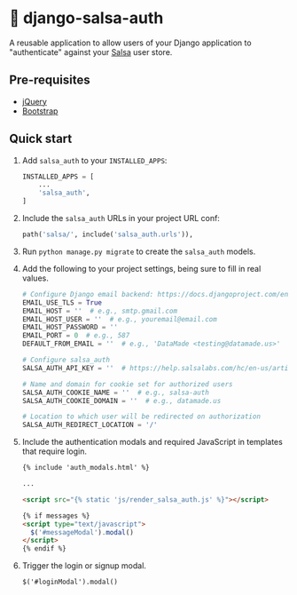 # 💃 django-salsa-auth

A reusable application to allow users of your Django application to
"authenticate" against your [Salsa](https://www.salsalabs.com/) user store.

## Pre-requisites

- [jQuery](https://jquery.com/)
- [Bootstrap](https://getbootstrap.com/)

## Quick start

1. Add `salsa_auth` to your `INSTALLED_APPS`:

    ```python
    INSTALLED_APPS = [
        ...
        'salsa_auth',
    ]
    ```

2. Include the `salsa_auth` URLs in your project URL conf:

    ```python
    path('salsa/', include('salsa_auth.urls')),
    ```

3. Run `python manage.py migrate` to create the `salsa_auth` models.

4. Add the following to your project settings, being sure to fill in real
values.


    ```python
    # Configure Django email backend: https://docs.djangoproject.com/en/2.2/topics/email/#smtp-backend
    EMAIL_USE_TLS = True
    EMAIL_HOST = ''  # e.g., smtp.gmail.com
    EMAIL_HOST_USER = ''  # e.g., youremail@email.com
    EMAIL_HOST_PASSWORD = ''
    EMAIL_PORT = 0  # e.g., 587
    DEFAULT_FROM_EMAIL = ''  # e.g., 'DataMade <testing@datamade.us>'

    # Configure salsa_auth
    SALSA_AUTH_API_KEY = ''  # https://help.salsalabs.com/hc/en-us/articles/224470007-Getting-Started#acquiring-a-token

    # Name and domain for cookie set for authorized users
    SALSA_AUTH_COOKIE_NAME = ''  # e.g., salsa-auth
    SALSA_AUTH_COOKIE_DOMAIN = ''  # e.g., datamade.us

    # Location to which user will be redirected on authorization
    SALSA_AUTH_REDIRECT_LOCATION = '/'
    ```

5. Include the authentication modals and required JavaScript in templates that require login.

    ```html
    {% include 'auth_modals.html' %}

    ...

    <script src="{% static 'js/render_salsa_auth.js' %}"></script>

    {% if messages %}
    <script type="text/javascript">
      $('#messageModal').modal()
    </script>
    {% endif %}
    ```

6. Trigger the login or signup modal.

    ```html
    $('#loginModal').modal()
    ```
